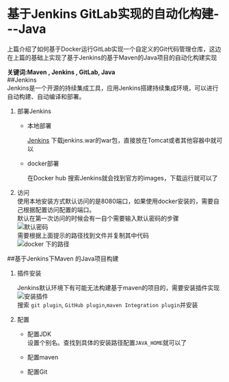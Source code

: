 # 基于Jenkins GitLab实现的自动化构建---Java  

上篇介绍了如何基于Docker运行GitLab实现一个自定义的Git代码管理仓库，这边在上篇的基础上实现了基于Jenkins的基于Maven的Java项目的自动化构建实现   

__关键词:Maven , Jenkins , GitLab, Java__    
##Jenkins   
Jenkins是一个开源的持续集成工具，应用Jenkins搭建持续集成环境，可以进行自动构建、自动编译和部署。  

1. 部署Jenkins  
    * 本地部署
      
        [Jenkins](http://jenkins-ci.org/) 下载jenkins.war的war包，直接放在Tomcat或者其他容器中就可以   
    * docker部署  
        
        在Docker hub 搜索Jenkins就会找到官方的images，下载运行就可以了  

2. 访问  
    使用本地安装方式默认访问的是8080端口，如果使用docker安装的，需要自己根据配置访问配置的端口。  
    默认在第一次访问的时候会有一自个需要输入默认密码的步骤  
    ![默认密码](http://omy43wh36.bkt.clouddn.com/Snip20171109_15.png)  
    需要根据上面提示的路径找到文件并复制其中代码   
    ![docker 下的路径](http://omy43wh36.bkt.clouddn.com/Snip20171109_16.png)  
    

##基于Jenkins下Maven 的Java项目构建  
1. 插件安装    

    Jenkins默认环境下有可能无法构建基于maven的项目的，需要安装插件实现  
    ![安装插件](http://omy43wh36.bkt.clouddn.com/Snip20171110_22.png)     
    搜索 `git plugin`, `GitHub plugin`,`maven Integration plugin`并安装  
    
2. 配置  
    * 配置JDK  
        设置个别名。查找到具体的安装路径配置`JAVA_HOME`就可以了 
    * 配置maven
            
    * 配置Git  
            

